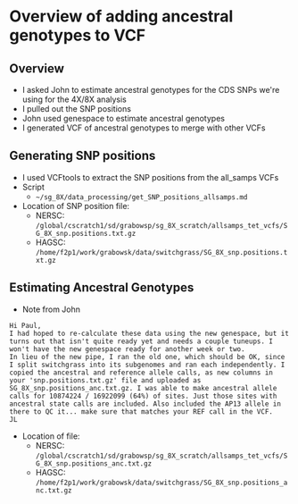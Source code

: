 # Overview of adding ancestral genotypes to VCF

## Overview
* I asked John to estimate ancestral genotypes for the CDS SNPs we're using for the 4X/8X analysis
* I pulled out the SNP positions
* John used genespace to estimate ancestral genotypes
* I generated VCF of ancestral genotypes to merge with other VCFs

## Generating SNP positions
* I used VCFtools to extract the SNP positions from the all_samps VCFs
* Script
  * `~/sg_8X/data_processing/get_SNP_positions_allsamps.md`
* Location of SNP position file:
  * NERSC: `/global/cscratch1/sd/grabowsp/sg_8X_scratch/allsamps_tet_vcfs/SG_8X_snp.positions.txt.gz`
  * HAGSC: `/home/f2p1/work/grabowsk/data/switchgrass/SG_8X_snp.positions.txt.gz`

## Estimating Ancestral Genotypes
* Note from John
```
Hi Paul,
I had hoped to re-calculate these data using the new genespace, but it turns out that isn't quite ready yet and needs a couple tuneups. I won't have the new genespace ready for another week or two.
In lieu of the new pipe, I ran the old one, which should be OK, since I split switchgrass into its subgenomes and ran each independently. I copied the ancestral and reference allele calls, as new columns in your 'snp.positions.txt.gz' file and uploaded as SG_8X_snp.positions_anc.txt.gz. I was able to make ancestral allele calls for 10874224 / 16922099 (64%) of sites. Just those sites with ancestral state calls are included. Also included the AP13 allele in there to QC it... make sure that matches your REF call in the VCF.
JL
```
* Location of file:
  * NERSC: `/global/cscratch1/sd/grabowsp/sg_8X_scratch/allsamps_tet_vcfs/SG_8X_snp.positions_anc.txt.gz`
  * HAGSC: `/home/f2p1/work/grabowsk/data/switchgrass/SG_8X_snp.positions_anc.txt.gz`



